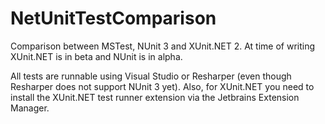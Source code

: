 NetUnitTestComparison
=====================

Comparison between MSTest, NUnit 3 and XUnit.NET 2. At time of writing XUnit.NET is in beta and NUnit is in alpha.

All tests are runnable using Visual Studio or Resharper (even though Resharper does not support NUnit 3 yet). Also, for XUnit.NET you need to install the XUnit.NET test runner extension via the Jetbrains Extension Manager.